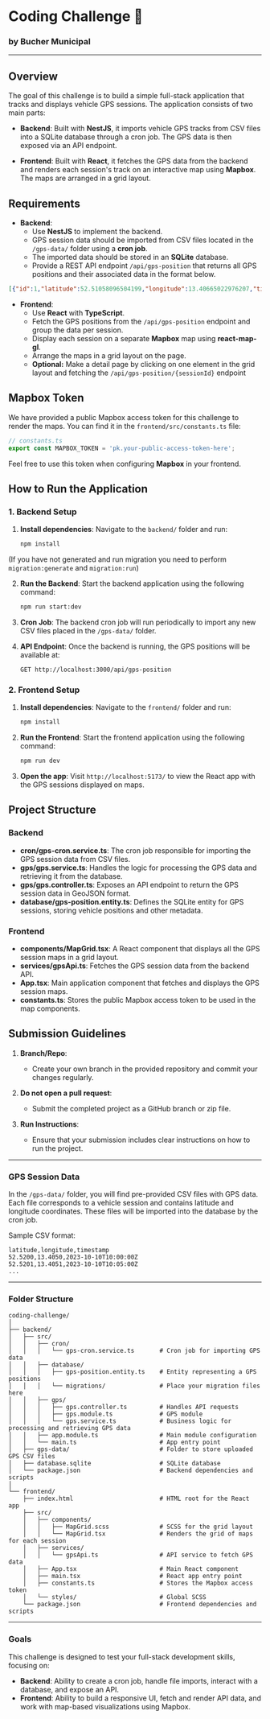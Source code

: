 # Coding Challenge 🚚
### by Bucher Municipal

---

## Overview
The goal of this challenge is to build a simple full-stack application that tracks and displays vehicle GPS sessions. The application consists of two main parts:

- **Backend**: Built with **NestJS**, it imports vehicle GPS tracks from CSV files into a SQLite database through a cron job. The GPS data is then exposed via an API endpoint.

- **Frontend**: Built with **React**, it fetches the GPS data from the backend and renders each session's track on an interactive map using **Mapbox**. The maps are arranged in a grid layout.

## Requirements
- **Backend**:
    - Use **NestJS** to implement the backend.
    - GPS session data should be imported from CSV files located in the `/gps-data/` folder using a **cron job**.
    - The imported data should be stored in an **SQLite** database.
    - Provide a REST API endpoint `/api/gps-position` that returns all GPS positions and their associated data in the format below.

```json
[{"id":1,"latitude":52.51058096504199,"longitude":13.40665022976207,"timestamp":1728577102000,"sessionId":"1"}]
```

- **Frontend**:
    - Use **React** with **TypeScript**.
    - Fetch the GPS positions from the `/api/gps-position` endpoint and group the data per session.
    - Display each session on a separate **Mapbox** map using **react-map-gl**.
    - Arrange the maps in a grid layout on the page.
    - **Optional:** Make a detail page by clicking on one element in the grid layout and fetching the `/api/gps-position/{sessionId}` endpoint

## Mapbox Token
We have provided a public Mapbox access token for this challenge to render the maps. You can find it in the `frontend/src/constants.ts` file:
```ts
// constants.ts
export const MAPBOX_TOKEN = 'pk.your-public-access-token-here';
```

Feel free to use this token when configuring **Mapbox** in your frontend.

## How to Run the Application

### 1. Backend Setup

1. **Install dependencies**:
   Navigate to the `backend/` folder and run:
   ```bash
   npm install
   ```

(If you have not generated and run migration you need to perform `migration:generate` and `migration:run`)

2. **Run the Backend**:
   Start the backend application using the following command:
   ```bash
   npm run start:dev
   ```

3. **Cron Job**:
   The backend cron job will run periodically to import any new CSV files placed in the `/gps-data/` folder.

4. **API Endpoint**:
   Once the backend is running, the GPS positions will be available at:
   ```
   GET http://localhost:3000/api/gps-position
   ```

### 2. Frontend Setup

1. **Install dependencies**:
   Navigate to the `frontend/` folder and run:
   ```bash
   npm install
   ```

2. **Run the Frontend**:
   Start the frontend application using the following command:
   ```bash
   npm run dev
   ```

3. **Open the app**:
   Visit `http://localhost:5173/` to view the React app with the GPS sessions displayed on maps.

## Project Structure

### Backend

- **cron/gps-cron.service.ts**: The cron job responsible for importing the GPS session data from CSV files.
- **gps/gps.service.ts**: Handles the logic for processing the GPS data and retrieving it from the database.
- **gps/gps.controller.ts**: Exposes an API endpoint to return the GPS session data in GeoJSON format.
- **database/gps-position.entity.ts**: Defines the SQLite entity for GPS sessions, storing vehicle positions and other metadata.

### Frontend

- **components/MapGrid.tsx**: A React component that displays all the GPS session maps in a grid layout.
- **services/gpsApi.ts**: Fetches the GPS session data from the backend API.
- **App.tsx**: Main application component that fetches and displays the GPS session maps.
- **constants.ts**: Stores the public Mapbox access token to be used in the map components.

## Submission Guidelines

1. **Branch/Repo**:
    - Create your own branch in the provided repository and commit your changes regularly.

2. **Do not open a pull request**:
    - Submit the completed project as a GitHub branch or zip file.

3. **Run Instructions**:
    - Ensure that your submission includes clear instructions on how to run the project.

---

### GPS Session Data

In the `/gps-data/` folder, you will find pre-provided CSV files with GPS data. Each file corresponds to a vehicle session and contains latitude and longitude coordinates. These files will be imported into the database by the cron job.

Sample CSV format:
```csv
latitude,longitude,timestamp
52.5200,13.4050,2023-10-10T10:00:00Z
52.5201,13.4051,2023-10-10T10:05:00Z
...
```

---


### Folder Structure

```
coding-challenge/
│
├── backend/
│   ├── src/
│   │   ├── cron/
│   │   │   └── gps-cron.service.ts       # Cron job for importing GPS data
│   │   ├── database/
│   │   │   ├── gps-position.entity.ts    # Entity representing a GPS positions
│   │   │   └── migrations/               # Place your migration files here
│   │   ├── gps/
│   │   │   ├── gps.controller.ts         # Handles API requests
│   │   │   ├── gps.module.ts             # GPS module
│   │   │   └── gps.service.ts            # Business logic for processing and retrieving GPS data
│   │   ├── app.module.ts                 # Main module configuration
│   │   └── main.ts                       # App entry point
│   ├── gps-data/                         # Folder to store uploaded GPS CSV files
│   ├── database.sqlite                   # SQLite database
│   └── package.json                      # Backend dependencies and scripts
│
└── frontend/
    ├── index.html                        # HTML root for the React app
    ├── src/
    │   ├── components/
    │   │   ├── MapGrid.scss              # SCSS for the grid layout
    │   │   └── MapGrid.tsx               # Renders the grid of maps for each session
    │   ├── services/
    │   │   └── gpsApi.ts                 # API service to fetch GPS data
    │   ├── App.tsx                       # Main React component
    │   ├── main.tsx                      # React app entry point
    │   ├── constants.ts                  # Stores the Mapbox access token
    │   └── styles/                       # Global SCSS 
    └── package.json                      # Frontend dependencies and scripts
```

---


### Goals

This challenge is designed to test your full-stack development skills, focusing on:

- **Backend**: Ability to create a cron job, handle file imports, interact with a database, and expose an API.
- **Frontend**: Ability to build a responsive UI, fetch and render API data, and work with map-based visualizations using Mapbox.
